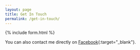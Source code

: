 ```yaml
---
layout: page
title: Get In Touch
permalink: /get-in-touch/
---
```


{% include form.html %}

You can also contact me directly on [Facebook](https://www.facebook.com/){:target="_blank"}.

